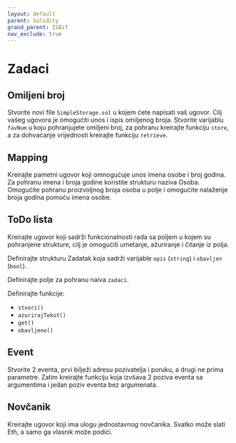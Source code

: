 ```yaml
---
layout: default
parent: Solidity
grand_parent: ISBiT
nav_exclude: true
---
```


# Zadaci

## Omiljeni broj

Stvorite novi file `SimpleStorage.sol` u kojem ćete napisati vaš ugovor. Cilj vašeg ugovora je omogućiti unos i ispis omiljenog broja. Stvorite varijablu `favNum` u koju pohranjujete omiljeni broj, za pohranu kreirajte funkciju `store`, a za dohvaćanje vrijednosti kreirajte funkciju `retrieve`.

## Mapping

Kreirajte pametni ugovor koji omnogućuje unos imena osobe i broj godina. Za pohranu imena i broja godine koristite strukturu naziva Osoba. Omogućite pohranu proizvoljnog broja osoba u polje i omogućite nalaženje broja godina pomoću imena osobe.

## ToDo lista

Kreirajte ugovor koji sadrži funkcionalnosti rada sa poljem u kojem su pohranjene strukture, cilj je omogućiti umetanje, ažuriranje i čitanje iz polja.

Definirajte strukturu Zadatak koja sadrži varijable `opis` (`string`) i `obavljen` (`bool`).

Definirajte polje za pohranu naiva `zadaci`.

Definirajte funkcije:

- `stvori()`
- `azurirajTekst()`
- `get()`
- `obavljeno()`

## Event

Stvorite 2 eventa, prvi bilježi adresu pozivatelja i poruku, a drugi ne prima parametre. Zatim kreirajte funkciju koja izvšava 2 poziva eventa sa argumentima i jedan poziv eventa bez argumenata.

## Novčanik

Kreirajte ugovor koji ima ulogu jednostavnog novčanika. Svatko može slati Eth, a samo ga vlasnik može podići.
